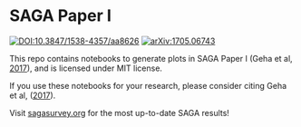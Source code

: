 # SAGA Paper I

[![DOI:10.3847/1538-4357/aa8626](https://img.shields.io/badge/DOI-10.3847%2F1538--4357%2aa8626-brightgreen.svg)](https://doi.org/10.3847/1538-4357/aa8626)
[![arXiv:1705.06743](https://img.shields.io/badge/astro--ph.GA-arXiv%3A1705.06743-B31B1B.svg)](https://arxiv.org/abs/1705.06743)

This repo contains notebooks to generate plots in SAGA Paper I (Geha et al, [2017](https://doi.org/10.3847/1538-4357/aa8626)), 
and is licensed under MIT license. 

If you use these notebooks for your research, please consider citing Geha et al, ([2017](https://doi.org/10.3847/1538-4357/aa8626)). 

Visit [sagasurvey.org](https://sagasurvey.org) for the most up-to-date SAGA results! 
